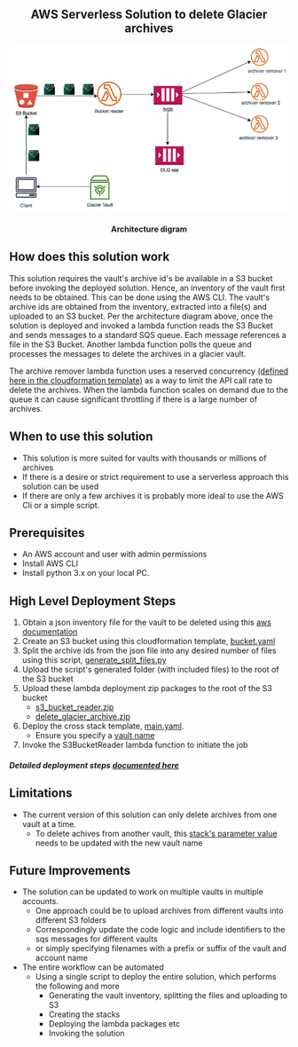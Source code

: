 <h2 align="center">AWS Serverless Solution to delete Glacier archives</h2>

![Solution diagram](https://github.com/yemisprojects/lambda-delete-glacier-archives/blob/main/images/architecture.png)
<h4 align="center">Architecture digram</h4>

## How does this solution work

This solution requires the vault's archive id's be available in a S3 bucket before invoking the deployed solution. Hence, an inventory of the vault first needs to be obtained. This can be done using the AWS CLI. The vault's archive ids are obtained from the inventory, extracted into a file(s) and uploaded to an S3 bucket. Per the architecture diagram above, once the solution is deployed and invoked a lambda function reads the S3 Bucket and sends messages to a standard SQS queue. Each message references a file in the S3 Bucket. Another lambda function polls the queue and processes the messages to delete the archives in a glacier vault. 

The archive remover lambda function uses a reserved concurrency [(defined here in the cloudformation template)](https://github.com/yemisprojects/lambda-delete-glacier-archives/blob/main/Cloudformation/main_template.yaml#L181) as a way to limit the API call rate to delete the archives. When the lambda function scales on demand due to the queue it can cause significant throttling if there is a large number of archives. 

## When to use this solution
- This solution is more suited for vaults with thousands or millions of archives
- If there is a desire or strict requirement to use a serverless approach this solution can be used
- If there are only a few archives it is probably more ideal to use the AWS Cli or a simple script.

## Prerequisites 

- An AWS account and user with admin permissions
- Install AWS CLI
- Install python 3.x on your local PC.

## High Level Deployment Steps

1. Obtain a json inventory file for the vault to be deleted using this [aws documentation](https://docs.aws.amazon.com/amazonglacier/latest/dev/deleting-vaults-cli.html#Deleting-A-Nonempty-Vaults-CLI-Implementation)
2. Create an S3 bucket using this cloudformation template, [bucket.yaml](https://github.com/yemisprojects/lambda-delete-glacier-archives/blob/main/Cloudformation/main_template.yaml)
3. Split the archive ids from the json file into any desired number of files using this script, [generate_split_files.py](https://github.com/yemisprojects/lambda-delete-glacier-archives/tree/main/script)
4. Upload the script's generated folder (with included files) to the root of the S3 bucket
5. Upload these lambda deployment zip packages to the root of the S3 bucket
    - [s3_bucket_reader.zip](https://github.com/yemisprojects/lambda-delete-glacier-archives/tree/main/src/producer)
    - [delete_glacier_archive.zip](https://github.com/yemisprojects/lambda-delete-glacier-archives/tree/main/src/consumer)
6. Deploy the cross stack template, [main.yaml](https://github.com/yemisprojects/lambda-delete-glacier-archives/blob/main/Cloudformation/main_template.yaml).
    - Ensure you specify a [vault name](https://github.com/yemisprojects/lambda-delete-glacier-archives/blob/main/Cloudformation/main_template.yaml#L30)
7. Invoke the S3BucketReader lambda function to initiate the job

##### Detailed deployment steps [documented here](https://github.com/yemisprojects/lambda-delete-glacier-archives/tree/main/doc)

## Limitations 

- The current version of this solution can only delete archives from one vault at a time. 
    - To delete achives from another vault, this [stack's parameter value](https://github.com/yemisprojects/lambda-delete-glacier-archives/blob/main/Cloudformation/main_template.yaml#L30) needs to be updated with the new vault name

## Future Improvements

- The solution can be updated to work on multiple vaults in multiple accounts.
   - One approach could be to upload archives from different vaults into different S3 folders
   - Correspondingly update the code logic and include identifiers to the sqs messages for different vaults
   - or simply specifying filenames with a prefix or suffix of the vault and account name
- The entire workflow can be automated 
    - Using a single script to deploy the entire solution, which performs the following and more
        - Generating the vault inventory, splitting the files and uploading to S3
        - Creating the stacks
        - Deploying the lambda packages etc
        - Invoking the solution

